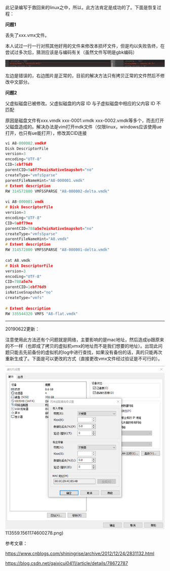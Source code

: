 此记录编写于救回来的linux之中，所以，此方法肯定是成功的了。下面是恢复过程：

**问题1** 

丢失了xxx.vmx文件。

本人试过一行一行对照其他好用的文件来修改本损坏文件，但是均以失败告终，在尝试过多次后，猜测应该是与编码有关（虽然文件写明是gbk编码）

![title](../.local/static/2019/5/5/4.1561114295262.PNG)

左边是错误的，右边图片是正常的，目前的解决方法只有拷贝正常的文件然后不修改中文部分。

**问题2**

父虚拟磁盘已被修改。父虚拟磁盘的内容 ID 与子虚拟磁盘中相应的父内容 ID 不匹配

原因是磁盘文件有xxx.vmdk  xxx-0001.vmdk xxx-0002.vmdk等多个，而去打开父磁盘造成的。解决办法是vim打开mdk文件（仅限linux，windows应该使用ue打开，也只有ue能打开），修改其CID连接

```c++
vi A8-000002.vmdk# 
Disk DescriptorFile
version=3
encoding="UTF-8"
CID=1cbf76d9
parentCID=9a8f79eaisNativeSnapshot="no"
createType="vmfsSparse"
parentFileNameHint="A8-000001.vmdk"
# Extent description
RW 314572800 VMFSSPARSE "A8-000002-delta.vmdk"

vi A8-000001.vmdk
# Disk DescriptorFile
version=3
encoding="UTF-8"
CID=9a8f79ea
parentCID=788a5e7eisNativeSnapshot="no"
createType="vmfsSparse"
parentFileNameHint="A8.vmdk"
# Extent description
RW 314572800 VMFSSPARSE "A8-000001-delta.vmdk"

cat A8.vmdk
# Disk DescriptorFile
version=3
encoding="UTF-8"
CID=788a5e7e
parentCID=1cbf76d9
isNativeSnapshot="no"
createType="vmfs"

# Extent description
RW 335544320 VMFS "A8-flat.vmdk"
```

---------------------------------------------------------------

20190622更新：

注意使用此方法还有个问题就是网络，主要影响的是mac地址，然后造成ip跟原来的不一样（也即成了拷贝的虚拟机vmx的地址而不是我们想要的地址）。出现此问题只能去先前备份的虚拟机的log中进行查找，如果没有备份的话，真的只能再次重新生成了。下面是可以更改的方式（直接更改vmx文件经过验证是不可行的）。

![title](../.local/static/2019/5/6/3.1561174739977.png)113559.1561174600278.png)


参考文章：

https://www.cnblogs.com/shiningrise/archive/2012/12/24/2831132.html

https://blog.csdn.net/gaixicui0411/article/details/78672787